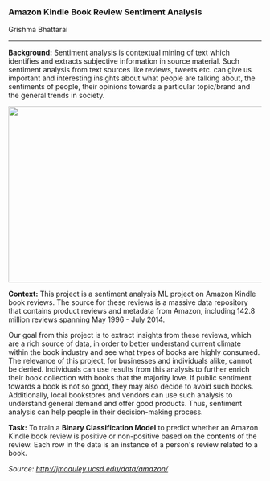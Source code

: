 ### Amazon Kindle Book Review Sentiment Analysis

Grishma Bhattarai


----------------------


**Background:** Sentiment analysis is contextual mining of text which identifies and extracts subjective information in source material. Such sentiment analysis from text sources like reviews, tweets etc. can give us important and interesting insights about what people are talking about, the sentiments of people, their opinions towards a particular topic/brand and the general trends in society. 

<img src="https://cdn.analyticsvidhya.com/wp-content/uploads/2020/08/Sentiment-Analysis-scaled.jpg" width="700" height="350">


**Context:** This project is a sentiment analysis ML project on Amazon Kindle book reviews. The source for these reviews is a massive data repository that contains product reviews and metadata from Amazon, including 142.8 million reviews spanning May 1996 - July 2014.

Our goal from this project is to extract insights from these reviews, which are a rich source of data, in order to better understand current climate within the book industry and see what types of books are highly consumed. The relevance of this project, for businesses and individuals alike, cannot be denied. Individuals can use results from this analysis to further enrich their book collection with books that the majority love. If public sentiment towards a book is not so good, they may also decide to avoid such books. Additionally, local bookstores and vendors can use such analysis to understand general demand and offer good products. Thus, sentiment analysis can help people in their decision-making process. 

**Task:** To train a **Binary Classification Model** to predict whether an Amazon Kindle book review is positive or non-positive based on the contents of the review. Each row in the data is an instance of a person's review related to a book.  

*Source: http://jmcauley.ucsd.edu/data/amazon/*
